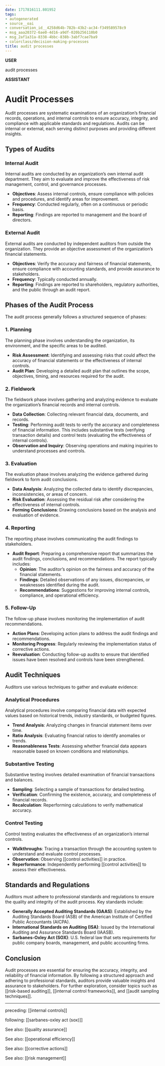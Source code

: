 ```yaml
---
date: 1717816111.801952
tags:
- autogenerated
- source__oai
- conversation_id__4258d64b-782b-43b2-ac34-f349589578c9
- msg_aaa20372-6ae0-4d16-a9df-020b256110b0
- msg_2af1a31a-8338-4bbc-838b-3abf7cae7ba9
- colorclass/decision-making-processes
title: audit processes
---
```


**USER**

audit processes


**ASSISTANT**

# Audit Processes

Audit processes are systematic examinations of an organization’s financial records, operations, and internal controls to ensure accuracy, integrity, and compliance with applicable standards and regulations. Audits can be internal or external, each serving distinct purposes and providing different insights.

## Types of Audits

### Internal Audit

Internal audits are conducted by an organization’s own internal audit department. They aim to evaluate and improve the effectiveness of risk management, control, and governance processes.

- **Objectives**: Assess internal controls, ensure compliance with policies and procedures, and identify areas for improvement.
- **Frequency**: Conducted regularly, often on a continuous or periodic basis.
- **Reporting**: Findings are reported to management and the board of directors.

### External Audit

External audits are conducted by independent auditors from outside the organization. They provide an objective assessment of the organization’s financial statements.

- **Objectives**: Verify the accuracy and fairness of financial statements, ensure compliance with accounting standards, and provide assurance to stakeholders.
- **Frequency**: Typically conducted annually.
- **Reporting**: Findings are reported to shareholders, regulatory authorities, and the public through an audit report.

## Phases of the Audit Process

The audit process generally follows a structured sequence of phases:

### 1. Planning

The planning phase involves understanding the organization, its environment, and the specific areas to be audited.

- **Risk Assessment**: Identifying and assessing risks that could affect the accuracy of financial statements or the effectiveness of internal controls.
- **Audit Plan**: Developing a detailed audit plan that outlines the scope, objectives, timing, and resources required for the audit.

### 2. Fieldwork

The fieldwork phase involves gathering and analyzing evidence to evaluate the organization’s financial records and internal controls.

- **Data Collection**: Collecting relevant financial data, documents, and records.
- **Testing**: Performing audit tests to verify the accuracy and completeness of financial information. This includes substantive tests (verifying transaction details) and control tests (evaluating the effectiveness of internal controls).
- **Observation and Inquiry**: Observing operations and making inquiries to understand processes and controls.

### 3. Evaluation

The evaluation phase involves analyzing the evidence gathered during fieldwork to form audit conclusions.

- **Data Analysis**: Analyzing the collected data to identify discrepancies, inconsistencies, or areas of concern.
- **Risk Evaluation**: Assessing the residual risk after considering the effectiveness of internal controls.
- **Forming Conclusions**: Drawing conclusions based on the analysis and evaluation of evidence.

### 4. Reporting

The reporting phase involves communicating the audit findings to stakeholders.

- **Audit Report**: Preparing a comprehensive report that summarizes the audit findings, conclusions, and recommendations. The report typically includes:
  - **Opinion**: The auditor’s opinion on the fairness and accuracy of the financial statements.
  - **Findings**: Detailed observations of any issues, discrepancies, or weaknesses identified during the audit.
  - **Recommendations**: Suggestions for improving internal controls, compliance, and operational efficiency.

### 5. Follow-Up

The follow-up phase involves monitoring the implementation of audit recommendations.

- **Action Plans**: Developing action plans to address the audit findings and recommendations.
- **Monitoring Progress**: Regularly reviewing the implementation status of corrective actions.
- **Reevaluation**: Conducting follow-up audits to ensure that identified issues have been resolved and controls have been strengthened.

## Audit Techniques

Auditors use various techniques to gather and evaluate evidence:

### Analytical Procedures

Analytical procedures involve comparing financial data with expected values based on historical trends, industry standards, or budgeted figures.

- **Trend Analysis**: Analyzing changes in financial statement items over time.
- **Ratio Analysis**: Evaluating financial ratios to identify anomalies or trends.
- **Reasonableness Tests**: Assessing whether financial data appears reasonable based on known conditions and relationships.

### Substantive Testing

Substantive testing involves detailed examination of financial transactions and balances.

- **Sampling**: Selecting a sample of transactions for detailed testing.
- **Verification**: Confirming the existence, accuracy, and completeness of financial records.
- **Recalculation**: Reperforming calculations to verify mathematical accuracy.

### Control Testing

Control testing evaluates the effectiveness of an organization’s internal controls.

- **Walkthroughs**: Tracing a transaction through the accounting system to understand and evaluate control processes.
- **Observation**: Observing [[control activities]] in practice.
- **Reperformance**: Independently performing [[control activities]] to assess their effectiveness.

## Standards and Regulations

Auditors must adhere to professional standards and regulations to ensure the quality and integrity of the audit process. Key standards include:

- **Generally Accepted Auditing Standards (GAAS)**: Established by the Auditing Standards Board (ASB) of the American Institute of Certified Public Accountants (AICPA).
- **International Standards on Auditing (ISA)**: Issued by the International Auditing and Assurance Standards Board (IAASB).
- **Sarbanes-Oxley Act (SOX)**: U.S. federal law that sets requirements for public company boards, management, and public accounting firms.

## Conclusion

Audit processes are essential for ensuring the accuracy, integrity, and reliability of financial information. By following a structured approach and adhering to professional standards, auditors provide valuable insights and assurance to stakeholders. For further exploration, consider topics such as [[risk-based auditing]], [[internal control frameworks]], and [[audit sampling techniques]].


---

preceding: [[internal controls]]  


following: [[sarbanes-oxley act (sox)]]

See also: [[quality assurance]]


See also: [[operational efficiency]]


See also: [[corrective actions]]


See also: [[risk management]]